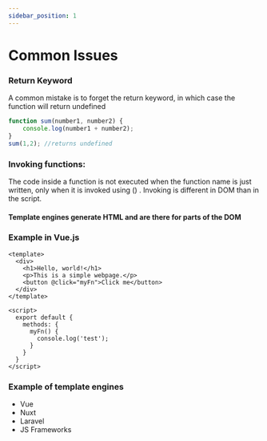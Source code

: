 ```yaml
---
sidebar_position: 1
---
```


# Common Issues

### Return Keyword

A common mistake is to forget the return keyword, in which case the function will return undefined

```javascript
function sum(number1, number2) {
    console.log(number1 + number2); 
}
sum(1,2); //returns undefined
```

### Invoking functions:
The code inside a function is not executed when the function name is just written, only when it is invoked using () . Invoking is different in DOM than in the script.

#### Template engines generate HTML and are there for parts of the DOM

### Example in Vue.js
```vue
<template>
  <div>
    <h1>Hello, world!</h1>
    <p>This is a simple webpage.</p>
    <button @click="myFn">Click me</button>
  </div>
</template>

<script>
  export default {
    methods: {
      myFn() {
        console.log('test');
      }
    }
  }
</script>
```
### Example of template engines
- Vue
- Nuxt
- Laravel
- JS Frameworks